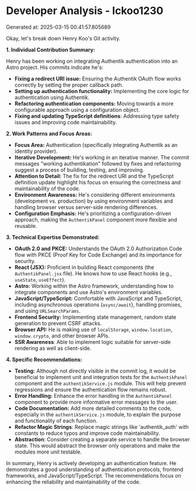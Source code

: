# Developer Analysis - lckoo1230
Generated at: 2025-03-15 00:41:57.805689

Okay, let's break down Henry Koo's Git activity.

**1. Individual Contribution Summary:**

Henry has been working on integrating Authentik authentication into an Astro project. His commits indicate he's:

*   **Fixing a redirect URI issue:** Ensuring the Authentik OAuth flow works correctly by setting the proper callback path.
*   **Setting up authentication functionality:** Implementing the core logic for authentication using Authentik.
*   **Refactoring authentication components:**  Moving towards a more configurable approach using a configuration object.
*   **Fixing and updating TypeScript definitions**: Addressing type safety issues and improving code maintainability.

**2. Work Patterns and Focus Areas:**

*   **Focus Area:**  Authentication (specifically integrating Authentik as an identity provider).
*   **Iterative Development:** He's working in an iterative manner.  The commit messages "working authentikation" followed by fixes and refactoring suggest a process of building, testing, and improving.
*   **Attention to Detail:** The fix for the redirect URI and the TypeScript definition update highlight his focus on ensuring the correctness and maintainability of the code.
*   **Environment Awareness:** He's considering different environments (development vs. production) by using environment variables and handling browser versus server-side rendering differences.
*   **Configuration Emphasis:** He's prioritizing a configuration-driven approach, making the `AuthentikPanel` component more flexible and reusable.

**3. Technical Expertise Demonstrated:**

*   **OAuth 2.0 and PKCE:**  Understands the OAuth 2.0 Authorization Code flow with PKCE (Proof Key for Code Exchange) and its importance for security.
*   **React (JSX):**  Proficient in building React components (the `AuthentikPanel.jsx` file).  He knows how to use React hooks (e.g., `useState`, `useEffect`).
*   **Astro:** Working within the Astro framework, understanding how to integrate components and use Astro's environment variables.
*   **JavaScript/TypeScript:**  Comfortable with JavaScript and TypeScript, including asynchronous operations (`async/await`), handling promises, and using `URLSearchParams`.
*   **Frontend Security:** Implementing state management, random state generation to prevent CSRF attacks.
*   **Browser API:**  He is making use of `localStorage`, `window.location`, `window.crypto`, and other browser APIs.
*   **SSR Awareness**: Able to implement logic suitable for server-side rendering as well as client-side.

**4. Specific Recommendations:**

*   **Testing:**  Although not directly visible in the commit log, it would be beneficial to implement unit and integration tests for the `AuthentikPanel` component and the `authentikService.js` module. This will help prevent regressions and ensure the authentication flow remains robust.
*   **Error Handling:** Enhance the error handling in the `AuthentikPanel` component to provide more informative error messages to the user.
*   **Code Documentation:** Add more detailed comments to the code, especially in the `authentikService.js` module, to explain the purpose and functionality of each function.
*   **Refactor Magic Strings**: Replace magic strings like 'authentik\_auth' with constants to reduce typos and improve code maintainability.
*   **Abstraction**: Consider creating a separate service to handle the browser state. This would abstract the browser only operations and make the modules more unit testable.

In summary, Henry is actively developing an authentication feature. He demonstrates a good understanding of authentication protocols, frontend frameworks, and JavaScript/TypeScript. The recommendations focus on enhancing the reliability and maintainability of the code.
